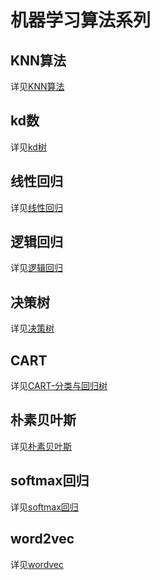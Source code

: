 # 机器学习算法系列

## KNN算法

详见[KNN算法](https://yajian.github.io/KNN%E7%AE%97%E6%B3%95/)

## kd数

详见[kd树](https://yajian.github.io/kd%E6%A0%91/)

## 线性回归

详见[线性回归](https://yajian.github.io/%E7%BA%BF%E6%80%A7%E5%9B%9E%E5%BD%92/)

## 逻辑回归

详见[逻辑回归](https://yajian.github.io/%E9%80%BB%E8%BE%91%E5%9B%9E%E5%BD%92/)

## 决策树

详见[决策树](https://yajian.github.io/%E5%86%B3%E7%AD%96%E6%A0%91/)

## CART

详见[CART-分类与回归树](https://yajian.github.io/CART-%E5%88%86%E7%B1%BB%E4%B8%8E%E5%9B%9E%E5%BD%92%E6%A0%91/)

## 朴素贝叶斯

详见[朴素贝叶斯](https://yajian.github.io/%E6%9C%B4%E7%B4%A0%E8%B4%9D%E5%8F%B6%E6%96%AF%E7%AE%97%E6%B3%95/)

## softmax回归

详见[softmax回归](https://yajian.github.io/softmax%E5%9B%9E%E5%BD%92/)

## word2vec

详见[wordvec]()
